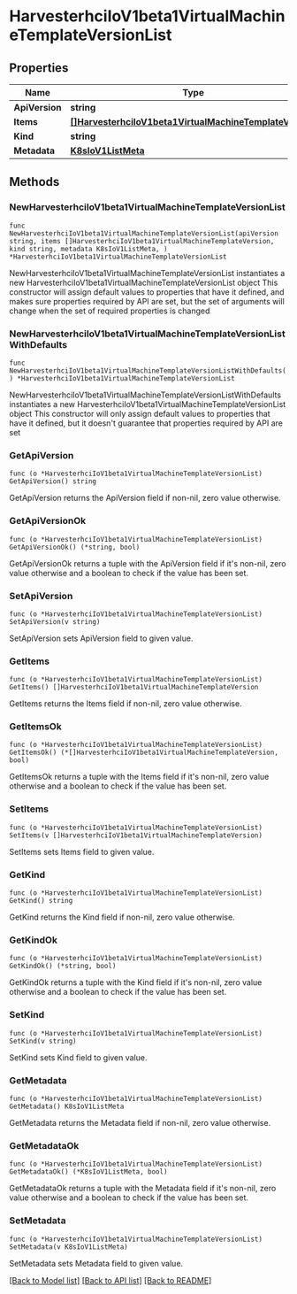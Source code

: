 # HarvesterhciIoV1beta1VirtualMachineTemplateVersionList

## Properties

Name | Type | Description | Notes
------------ | ------------- | ------------- | -------------
**ApiVersion** | **string** |  | 
**Items** | [**[]HarvesterhciIoV1beta1VirtualMachineTemplateVersion**](HarvesterhciIoV1beta1VirtualMachineTemplateVersion.md) |  | 
**Kind** | **string** |  | 
**Metadata** | [**K8sIoV1ListMeta**](K8sIoV1ListMeta.md) |  | 

## Methods

### NewHarvesterhciIoV1beta1VirtualMachineTemplateVersionList

`func NewHarvesterhciIoV1beta1VirtualMachineTemplateVersionList(apiVersion string, items []HarvesterhciIoV1beta1VirtualMachineTemplateVersion, kind string, metadata K8sIoV1ListMeta, ) *HarvesterhciIoV1beta1VirtualMachineTemplateVersionList`

NewHarvesterhciIoV1beta1VirtualMachineTemplateVersionList instantiates a new HarvesterhciIoV1beta1VirtualMachineTemplateVersionList object
This constructor will assign default values to properties that have it defined,
and makes sure properties required by API are set, but the set of arguments
will change when the set of required properties is changed

### NewHarvesterhciIoV1beta1VirtualMachineTemplateVersionListWithDefaults

`func NewHarvesterhciIoV1beta1VirtualMachineTemplateVersionListWithDefaults() *HarvesterhciIoV1beta1VirtualMachineTemplateVersionList`

NewHarvesterhciIoV1beta1VirtualMachineTemplateVersionListWithDefaults instantiates a new HarvesterhciIoV1beta1VirtualMachineTemplateVersionList object
This constructor will only assign default values to properties that have it defined,
but it doesn't guarantee that properties required by API are set

### GetApiVersion

`func (o *HarvesterhciIoV1beta1VirtualMachineTemplateVersionList) GetApiVersion() string`

GetApiVersion returns the ApiVersion field if non-nil, zero value otherwise.

### GetApiVersionOk

`func (o *HarvesterhciIoV1beta1VirtualMachineTemplateVersionList) GetApiVersionOk() (*string, bool)`

GetApiVersionOk returns a tuple with the ApiVersion field if it's non-nil, zero value otherwise
and a boolean to check if the value has been set.

### SetApiVersion

`func (o *HarvesterhciIoV1beta1VirtualMachineTemplateVersionList) SetApiVersion(v string)`

SetApiVersion sets ApiVersion field to given value.


### GetItems

`func (o *HarvesterhciIoV1beta1VirtualMachineTemplateVersionList) GetItems() []HarvesterhciIoV1beta1VirtualMachineTemplateVersion`

GetItems returns the Items field if non-nil, zero value otherwise.

### GetItemsOk

`func (o *HarvesterhciIoV1beta1VirtualMachineTemplateVersionList) GetItemsOk() (*[]HarvesterhciIoV1beta1VirtualMachineTemplateVersion, bool)`

GetItemsOk returns a tuple with the Items field if it's non-nil, zero value otherwise
and a boolean to check if the value has been set.

### SetItems

`func (o *HarvesterhciIoV1beta1VirtualMachineTemplateVersionList) SetItems(v []HarvesterhciIoV1beta1VirtualMachineTemplateVersion)`

SetItems sets Items field to given value.


### GetKind

`func (o *HarvesterhciIoV1beta1VirtualMachineTemplateVersionList) GetKind() string`

GetKind returns the Kind field if non-nil, zero value otherwise.

### GetKindOk

`func (o *HarvesterhciIoV1beta1VirtualMachineTemplateVersionList) GetKindOk() (*string, bool)`

GetKindOk returns a tuple with the Kind field if it's non-nil, zero value otherwise
and a boolean to check if the value has been set.

### SetKind

`func (o *HarvesterhciIoV1beta1VirtualMachineTemplateVersionList) SetKind(v string)`

SetKind sets Kind field to given value.


### GetMetadata

`func (o *HarvesterhciIoV1beta1VirtualMachineTemplateVersionList) GetMetadata() K8sIoV1ListMeta`

GetMetadata returns the Metadata field if non-nil, zero value otherwise.

### GetMetadataOk

`func (o *HarvesterhciIoV1beta1VirtualMachineTemplateVersionList) GetMetadataOk() (*K8sIoV1ListMeta, bool)`

GetMetadataOk returns a tuple with the Metadata field if it's non-nil, zero value otherwise
and a boolean to check if the value has been set.

### SetMetadata

`func (o *HarvesterhciIoV1beta1VirtualMachineTemplateVersionList) SetMetadata(v K8sIoV1ListMeta)`

SetMetadata sets Metadata field to given value.



[[Back to Model list]](../README.md#documentation-for-models) [[Back to API list]](../README.md#documentation-for-api-endpoints) [[Back to README]](../README.md)


